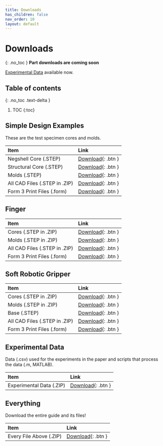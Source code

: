 ```yaml
---
title: Downloads
has_children: false
nav_order: 10
layout: default
---
```


# Downloads
{: .no_toc }
**Part downloads are coming soon**

[Experimental Data](#experimental-data) available now.

## Table of contents
{: .no_toc .text-delta }

1. TOC
{:toc}

## Simple Design Examples
These are the test specimen cores and molds.

|Item                           |Link                                    |
|:------------------------------|:---------------------------------------|
|Negshell Core (.STEP)          |[Download](#){: .btn }|
|Structural Core (.STEP)        |[Download](#){: .btn }|
|Molds (.STEP)                  |[Download](#){: .btn }|
|All CAD Files (.STEP in .ZIP)  |[Download](#){: .btn }|
|Form 3 Print Files (.form)     |[Download](#){: .btn }|

## Finger

|Item                           |Link                                    |
|:------------------------------|:---------------------------------------|
|Cores (.STEP in .ZIP)          |[Download](#){: .btn }|
|Molds (.STEP in .ZIP)          |[Download](#){: .btn }|
|All CAD Files (.STEP in .ZIP)  |[Download](#){: .btn }|
|Form 3 Print Files (.form)     |[Download](#){: .btn }|

## Soft Robotic Gripper

|Item                           |Link                                    |
|:------------------------------|:---------------------------------------|
|Cores (.STEP in .ZIP)          |[Download](#){: .btn }|
|Molds (.STEP in .ZIP)          |[Download](#){: .btn }|
|Base (.STEP)                   |[Download](#){: .btn }|
|All CAD Files (.STEP in .ZIP)  |[Download](#){: .btn }|
|Form 3 Print Files (.form)     |[Download](#){: .btn }|

## Experimental Data
Data (.csv) used for the experiments in the paper and scripts that process the data (.m, MATLAB).

|Item                           |Link                                    |
|:------------------------------|:---------------------------------------|
|Experimental Data (.ZIP)       |[Download](#){: .btn }|

## Everything
Download the entire guide and its files!

|Item                           |Link                                    |
|:------------------------------|:---------------------------------------|
|Every File Above (.ZIP)        |[Download](#){: .btn }|

